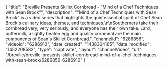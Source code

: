 {
    "title": "Breville Presents Skillet Cornbread - \"Mind of a Chef Techniques with Sean Brock\"",
    "description": "\"Mind of a Chef Techniques with Sean Brock\" is a video series that highlights the quintessential spirit of Chef Sean Brock's culinary ideas, themes, and techniques.\n\nSoutherners take their cornbread very, very seriously, and everyone has their own take. Lard, buttermilk, a lightly beaten egg and quality cornmeal are the main components of Sean's Skillet Cornbread.",
    "channelid": "6286856",
    "videoid": "6286910",
    "date_created": "1438364165",
    "date_modified": "1452208582",
    "type": "captivate",
    "layout": "channelVideo",
    "url": "\/breville\/breville-presents-skillet-cornbread-mind-of-a-chef-techniques-with-sean-brock\/6286856-6286910"
}